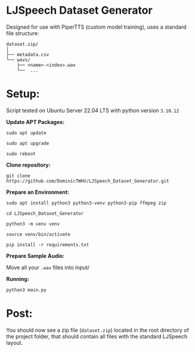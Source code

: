 # LJSpeech Dataset Generator

Designed for use with PiperTTS (custom model training), uses a standard file structure:
```
dataset.zip/
│
├── metadata.csv
└── wavs/
    ├── <name>-<index>.wav
    └──  ...
```

# Setup:

Script tested on Ubuntu Server 22.04 LTS with python version `3.10.12`

**Update APT Packages:**

`sudo apt update`

`sudo apt upgrade`

`sudo reboot`

**Clone repository:**

`git clone https://github.com/DominicTWHV/LJSpeech_Dataset_Generator.git`

**Prepare an Environment:**

`sudo apt install python3 python3-venv python3-pip ffmpeg zip`

`cd LJSpeech_Dataset_Generator`

`python3 -m venv venv`

`source venv/bin/activate`

`pip install -r requirements.txt`

**Prepare Sample Audio:**

Move all your `.wav` files into input/

**Running:**

`python3 main.py`

# Post:

You should now see a zip file (`dataset.zip`) located in the root directory of the project folder, that should contain all files with the standard LJSpeech layout.


